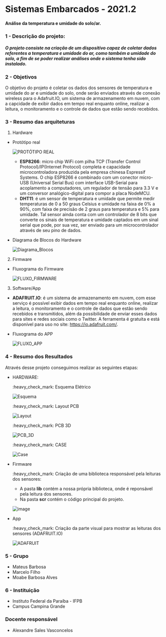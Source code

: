 # Sistemas Embarcados - 2021.2

#### Análise da temperatura e umidade do solo/ar.

### 1 - Descrição do projeto:

##### O projeto consiste na criação de um dispositivo capaz de coletar dados referentes a temperatura e umidade do ar, como também a umidade do solo, a fim de se poder realizar análises onde o sistema tenha sido instalado.

### 2 - Objetivos

  O objetivo do projeto é coletar os dados dos sensores de temperatura e umidade do ar e umidade do solo, onde serão enviados através de conexão wireless para o Adafruit.IO, um sistema de armazenamento em nuvem, com a capcidade de exibir dados em tempo real enquanto online, realizar a leitura, o monitoramento e o controle de dados que estão sendo recebidos.
  
### 3 - Resumo das arquiteturas

   1.  Hardware

   * Protótipo real 

     ![PROTÓTIPO REAL](https://github.com/mateusbsa/Sistemas-Embarcados-Projeto/blob/main/hardware/Imagens_3D/prot%C3%B3tipo_real.jpeg)
     
     - **ESP8266**: micro chip WiFi com pilha TCP (Transfer Control Protocol)/IP(Internet Protocol) completa e capacidade microcontroladora produzida pela empresa chinesa Espressif Systems. O chip ESP8266 é combinado com um conector micro-USB (Universal Serial Bus) com interface USB-Serial para acoplamento a computadores, um regulador de tensão para 3.3 V e um conversor analógico-digital para compor a placa NodeMCU.
     - **DHT11**: é um sensor de temperatura e umidade que permite medir temperaturas de 0 a 50 graus Celsius e umidade na faixa de 0% a 90%, com faixa de precisão de 2 graus para temperatura e 5% para umidade. Tal sensor ainda conta com um controlador de 8 bits que converte os sinais de temperatura e umidade captados em um sinal serial que pode, por sua vez, ser enviado para um microcontrolador através de seu pino de dados.

  
   * Diagrama de Blocos do Hardware
    
     ![Diagrama_Blocos](https://github.com/mateusbsa/Sistemas-Embarcados-Projeto/blob/main/hardware/Diagrama_Blocos_Hardware.jpeg)
  
 
  2.  Firmware
  
  * Fluxograma do Firmware
  
    ![FLUXO_FIRMWARE](https://github.com/mateusbsa/Sistemas-Embarcados-Projeto/blob/main/firmware/Fluxograma_Firmware.jpeg)
 
  
  3.  Software/App
  
  * **ADAFRUIT.IO**: é um sistema de armazenamento em nuvem, com esse serviço é possível exibir dados em tempo real enquanto online, realizar a leitura, o monitoramento e o controle de dados que estão sendo recebidos e transmitidos, além da possibilidade de enviar esses dados para sites e redes sociais como o Twitter. A ferramenta é gratuita e está disponível para uso no site: https://io.adafruit.com/.
  
  * Fluxograma do APP
  
    ![FLUXO_APP](https://github.com/mateusbsa/Sistemas-Embarcados-Projeto/blob/main/app/Fluxograma_App.jpeg)
  
  
### 4 - Resumo dos Resultados

Através desse projeto conseguimos realizar as seguintes etapas:

* HARDWARE:
  
  <p> :heavy_check_mark: Esquema Elétrico <p> 
  
    ![Esquema](https://github.com/mateusbsa/Sistemas-Embarcados-Projeto/blob/main/hardware/Imagens_3D/Esquema_Eletrico.png)


  <p> :heavy_check_mark: Layout PCB

    ![Layout](https://github.com/mateusbsa/Sistemas-Embarcados-Projeto/blob/main/hardware/Imagens_3D/Layout_PCB.png)

  <p> :heavy_check_mark: PCB 3D

    ![PCB_3D](https://github.com/mateusbsa/Sistemas-Embarcados-Projeto/blob/main/hardware/Imagens_3D/PCB_3D.png)


  <p> :heavy_check_mark: CASE

    ![Case](https://github.com/mateusbsa/Sistemas-Embarcados-Projeto/blob/main/hardware/Imagens_3D/Case_2.png)

     
     
* Firmware 
    <p> :heavy_check_mark:  Criação de uma biblioteca responsável pela leituras dos sensores:
      
    - A pasta **lib** contém a nossa própria biblioteca, onde é reponsável pela leitura dos sensores.
    - Na pasta **scr** contém o código principal do projeto.

    ![image](https://user-images.githubusercontent.com/36906080/159146884-a02cae27-aa52-4bb1-a5f8-158774acc284.png)
    
     
     
* App
   <p> :heavy_check_mark: Criação da parte visual para mostrar as leituras dos sensores (ADAFRUIT.IO)<p>
  
    ![ADAFRUIT](https://github.com/mateusbsa/Sistemas-Embarcados-Projeto/blob/main/app/AdafruitIO_App.jpeg)

### 5 - Grupo

* Mateus Barbosa
* Marcelo Filho
* Moabe Barbosa Alves

### 6 - Instituição

* Instituto Federal da Paraíba - IFPB
* Campus Campina Grande

### Docente responsável
* Alexandre Sales Vasconcelos
